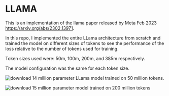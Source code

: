 # LLAMA

This is an implementation of the llama paper released by Meta Feb 2023 https://arxiv.org/abs/2302.13971.

In this repo, I implemented the entire LLama architecture from scratch and trained the model on different sizes of tokens to see the performance of the loss relative to 
the number of tokens used for training.

Token sizes used were: 50m, 100m, 200m, and 385m respectively.

The model configuration was the same for each token size.

![download](https://github.com/user-attachments/assets/d3780756-c4cd-49c4-9293-a7c2eb473909)
14 million parameter LLama model trained on 50 million tokens.

![download](https://github.com/user-attachments/assets/98f54a85-8f98-4611-9c55-eb96a1985271)
15 million parameter model trained on 200 million tokens
